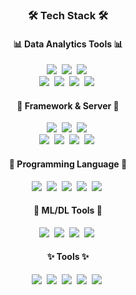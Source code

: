 <h3 align="center">🛠 Tech Stack 🛠</h3>

<h4 id="data" align="center">📊 Data Analytics Tools 📊</h4>
<p align="center">
  <img src="https://img.shields.io/badge/Google%20Sheets-34A853?style=flat-square&logo=GoogleSheets&logoColor=white"/></a>&nbsp
  <img src="https://img.shields.io/badge/Microsoft%20Excel-217346?style=flat-square&logo=MicrosoftExcel&logoColor=white"/></a>&nbsp
  <img src="https://img.shields.io/badge/Looker%20Studio-4285F4?style=flat-square&logo=Looker&logoColor=white"/></a>&nbsp
  <br>
  <img src="https://img.shields.io/badge/Pandas-150458?style=flat-square&logo=Pandas&logoColor=white"/></a>&nbsp
  <img src="https://img.shields.io/badge/NumPy-013243?style=flat-square&logo=NumPy&logoColor=white"/></a>&nbsp
  <img src="https://img.shields.io/badge/matplotlib-11557c?style=flat-square&logo=plotly&logoColor=white"/></a>&nbsp
  <img src="https://img.shields.io/badge/R-ggplot2-blue?style=flat&labelColor=white&logo=r&logoColor=blue"/></a>&nbsp
</p>

<h4 id="server" align="center">🧠 Framework & Server 🧠</h4>
<p align="center">
  <img src="https://img.shields.io/badge/Google%20Cloud-4285F4?style=flat-square&logo=GoogleCloud&logoColor=white"/></a>&nbsp
  <img src="https://img.shields.io/badge/Google%20BigQuery-4285F4?style=flat-square&logo=Google&logoColor=white"/></a>&nbsp
  <img src="https://img.shields.io/badge/Apache%20Airflow-017CEE?style=flat-square&logo=Apache%20Airflow&logoColor=white"/></a>&nbsp
  <br>
  <img src="https://img.shields.io/badge/Shell-FFD500?style=flat-square&logo=Shell&logoColor=black"/></a>&nbsp
  <img src="https://img.shields.io/badge/Docker-2496ED?style=flat-square&logo=docker&logoColor=white"/></a>&nbsp
  <img src="https://img.shields.io/badge/postgresql-316192?style=flat-square&logo=postgresql&logoColor=white"/></a>&nbsp
  <img src="https://img.shields.io/badge/Django-092E20?style=flat-square&logo=django&logoColor=white"/></a>&nbsp
</p>

<h4 id="lang" align="center">👾 Programming Language 👾</h4>
<p align="center">
  <img src="https://img.shields.io/badge/Python-3766AB?style=flat-square&logo=Python&logoColor=white"/></a>&nbsp
  <img src="https://img.shields.io/badge/SQL-CC2927?style=flat-square&logo=AmazonDynamoDB&logoColor=white"/></a>&nbsp
  <img src="https://img.shields.io/badge/JavaScript-F7DF1E?style=flat-square&logo=JavaScript&logoColor=black"/></a>&nbsp
  <img src="https://img.shields.io/badge/R-276DC3?style=flat-square&logo=R&logoColor=white"/></a>&nbsp
  <img src="https://img.shields.io/badge/C++-00599C?style=flat-square&logo=C%2B%2B&logoColor=white"/></a>&nbsp
</p>

<h4 id="mldl" align="center">🤖 ML/DL Tools 🤖</h4>
<p align="center">
  <img src="https://img.shields.io/badge/PyTorch-EE4C2C?style=flat-square&logo=pytorch&logoColor=white"/></a>&nbsp
  <img src="https://img.shields.io/badge/TensorFlow-FF6F00?style=flat-square&logo=tensorflow&logoColor=white"/></a>&nbsp
  <img src="https://img.shields.io/badge/scikit--learn-F7B31E?style=flat-square&logo=scikitlearn&logoColor=black"/></a>&nbsp
  <img src="https://img.shields.io/badge/Google%20Colab-F9AB20?style=flat-square&logo=GoogleColab&logoColor=black"/></a>&nbsp
</p>

<h4 id="tools" align="center">✨ Tools ✨</h4>
<p align="center">
  <img src="https://img.shields.io/badge/Git-F05032?style=flat-square&logo=Git&logoColor=white"/></a>&nbsp
  <img src="https://img.shields.io/badge/perplexity-000000?style=flat-square&logo=perplexity&logoColor=088F8F"/></a>&nbsp
  <img src="https://img.shields.io/badge/Visual%20Studio%20Code-007ACC?style=flat-square&logo=VisualStudioCode&logoColor=white"/></a>&nbsp
  <img src="https://img.shields.io/badge/Notion-%23000000.svg?style=flat-square&logo=notion&logoColor=white"/></a>&nbsp
  <img src="https://img.shields.io/badge/Gimp-657D8B?style=flat-square&logo=gimp&logoColor=FFFFFF"/></a>&nbsp
</p>

<!--
Here are some ideas to get you started:

- 🔭 I’m currently working on ...
- 🌱 I’m currently learning ...
- 👯 I’m looking to collaborate on ...
- 🤔 I’m looking for help with ...
- 💬 Ask me about ...
- 📫 How to reach me: ...
- 😄 Pronouns: ...
- ⚡ Fun fact: ...
-->

<!--
<br>
<h3 align="center">📑 Repositories 📑</h3>

<table id="first_table" align="center" style="border:hidden!important;">
<tr id="header">
  <th>Analysis</th>
  <th>Framework</th>
</tr>
<tr id="first_line">
  <td>
    <a href="https://github.com/minyeamer/finance" target="_blank">
      <img align="middle" src="https://github-readme-stats-l3hnvqpt8-minyeamer.vercel.app/api/pin/?username=minyeamer&repo=finance&theme=dark" />
    </a>
  </td>
  <td>
    <a href="https://github.com/minyeamer/gscraper" target="_blank">
      <img align="middle" src="https://github-readme-stats-l3hnvqpt8-minyeamer.vercel.app/api/pin/?username=minyeamer&repo=gscraper&theme=dark" />
    </a>
  </td>
</tr>
</table>

<table id="first_table" align="center" style="border:hidden!important;">
<tr id="header">
  <th>ML/DL</th>
  <th>Service</th>
</tr>
<tr id="first_line">
  <td>
    <a href="https://github.com/minyeamer/auto-rating" target="_blank">
      <img align="middle" src="https://github-readme-stats-l3hnvqpt8-minyeamer.vercel.app/api/pin/?username=minyeamer&repo=auto-rating&theme=dark" />
    </a>
  </td>
  <td>
    <a href="https://github.com/minyeamer/dinut" target="_blank">
      <img align="middle" src="https://github-readme-stats-l3hnvqpt8-minyeamer.vercel.app/api/pin/?username=minyeamer&repo=dinut&theme=dark" />
    </a>
  </td>
</tr>
<tr id="second_line">
  <td>
    <a href="https://github.com/minyeamer/audio-mnist" target="_blank">
      <img align="middle" src="https://github-readme-stats-l3hnvqpt8-minyeamer.vercel.app/api/pin/?username=minyeamer&repo=audio-mnist&theme=dark" />
    </a>
  </td>
  <td>
    <a href="https://github.com/minyeamer/gourmaid" target="_blank">
      <img align="middle" src="https://github-readme-stats-l3hnvqpt8-minyeamer.vercel.app/api/pin/?username=minyeamer&repo=gourmaid&theme=dark" />
    </a>
  </td>
</tr>
<tr id="third_line">
  <td>
    <a href="https://github.com/minyeamer/credit-now" target="_blank">
      <img align="middle" src="https://github-readme-stats-l3hnvqpt8-minyeamer.vercel.app/api/pin/?username=minyeamer&repo=credit-now&theme=dark" />
    </a>
  </td>
  <td>
    <a href="https://github.com/minyeamer/recruit-pirates" target="_blank">
      <img align="middle" src="https://github-readme-stats-l3hnvqpt8-minyeamer.vercel.app/api/pin/?username=minyeamer&repo=recruit-pirates&theme=dark" />
    </a>
  </td>
</tr>
</table>

<br>
<h3 align="center">‍💫 Status ‍💫</h3>
<p align="center">
  <a href="https://github.com/anuraghazra/github-readme-stats" target="_blank">
    <img align="middle" width="52%" src="https://github-readme-stats-l3hnvqpt8-minyeamer.vercel.app/api?username=minyeamer&layout=compact&show_icons=true&theme=dark" />
  </a>&nbsp&nbsp
  <a href="https://github.com/anuraghazra/github-readme-stats" target="_blank">
    <img align="middle" width="43%" src="https://github-readme-stats-l3hnvqpt8-minyeamer.vercel.app/api/top-langs/?username=minyeamer&layout=compact&theme=vision-friendly-dark&hide=jupyter%20notebook" />
  </a>
</p>
-->
